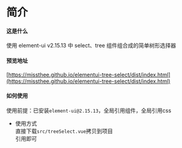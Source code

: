 # 简介
#### 这是什么
使用 element-ui v2.15.13 中 select、tree 组件组合成的简单树形选择器

#### 预览地址 
[https://missthee.github.io/elementui-tree-select/dist/index.html](https://missthee.github.io/elementui-tree-select/dist/index.html)

#### 如何使用
使用前提：已安装`element-ui@2.15.13`，全局引用组件，全局引用css
+ 使用方式  
  直接下载`src/treeSelect.vue`拷贝到项目   
  引用即可




